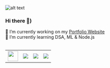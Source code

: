
![alt text](https://res.cloudinary.com/dnv3ztqf1/image/upload/v1595618351/for%20github%20profile/Aakash_yadav_ohc5dg.gif)
### Hi there 👋)
🔭 I’m currently working on my [Portfolio Website ](https://aakashcode12.github.io/AakashPortfolio/)<br>
🌱 I’m currently learning DSA, ML & Node.js<br><br>

<table>
    <tr>
        <td>
            <a href="https://www.hackerrank.com/AakashCode12" target="_blank" title="Redirect to homepage">
                <img height="32px" width="32px"
                    src="https://res.cloudinary.com/dnv3ztqf1/image/upload/v1599229238/for%20github%20profile/HackerRank_logo_clbbjf.svg" /></a>
        </td>
        <td>
            <a href="https://twitter.com/Aakashv0007" target="_blank" title="Redirect to homepage">
                <img
                    src="https://res.cloudinary.com/dnv3ztqf1/image/upload/v1599229044/for%20github%20profile/twitter_dbuptk.png" /></a>
        </td>
        <td>
            <a href="https://www.linkedin.com/in/aakash-yadav-a30627190/" target="_blank"
                title="Redirect to homepage">
                <img
                    src="https://res.cloudinary.com/dnv3ztqf1/image/upload/v1599229120/for%20github%20profile/linkedin_kcwoc2.png" /></a>
        </td>
        <td>
            <a href="https://www.instagram.com/aakash_igram/" target="_blank" title="Redirect to homepage">
                <img
                    src="https://res.cloudinary.com/dnv3ztqf1/image/upload/v1599228946/for%20github%20profile/instagram-sketched_tv68dv.png" /></a>
        </td>
    </tr>
</table>



<!--
**AakashCode12/AakashCode12** is a ✨ _special_ ✨ repository because its `README.md` (this file) appears on your GitHub profile.

Here are some ideas to get you started:

- 🔭 I’m currently working on ...
- 🌱 I’m currently learning ...
- 👯 I’m looking to collaborate on ...
- 🤔 I’m looking for help with ...
- 💬 Ask me about ...
- 📫 How to reach me: ...
- 😄 Pronouns: ...
- ⚡ Fun fact: ...
-->
